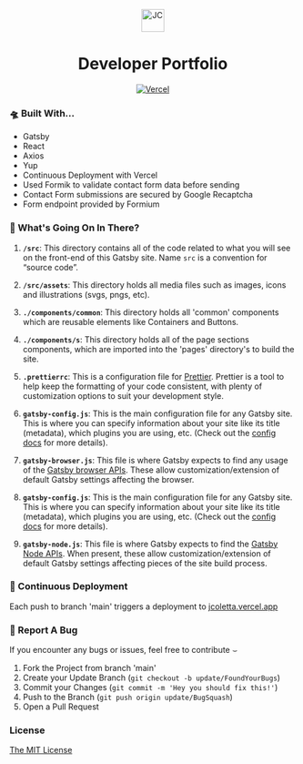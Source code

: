 <p align="center">
  <img alt="JC" src="src/assets/icons/favicon.ico" width="40" />
</p>

<h1 align="center">
  Developer Portfolio
</h1>

<a href="https://jcoletta.vercel.app" align="center">

![Vercel](https://img.shields.io/static/v1?label=Deployed%20with&message=Vercel&color=lightyellow)

</a>

### 🛸 Built With...

- Gatsby
- React
- Axios
- Yup
- Continuous Deployment with <a href="https://vercel.com/" rel="noopener noreferral" style="text-decoration: none;">Vercel</a>
- Used <a href="https://formik.org/" rel="noopener noreferral" style="text-decoration: none;">Formik</a> to validate contact form data before sending
- Contact Form submissions are secured by Google Recaptcha
- Form endpoint provided by <a href="https://formium.io" rel="noopener noreferral" style="text-decoration: none;">Formium</a>

### &#x1F9D0; What's Going On In There?

1.  **`/src`**: This directory contains all of the code related to what you will see on the front-end of this Gatsby site. Name `src` is a convention for “source code”.

2.  **`/src/assets`**: This directory holds all media files such as images, icons and illustrations (svgs, pngs, etc).

3.  **`./components/common`**: This directory holds all 'common' components which are reusable elements like Containers and Buttons.

4.  **`./components/s`**: This directory holds all of the page sections components, which are imported into the 'pages' directory's to build the site.

5.  **`.prettierrc`**: This is a configuration file for [Prettier](https://prettier.io/). Prettier is a tool to help keep the formatting of your code consistent, with plenty of customization options to suit your development style.

6.  **`gatsby-config.js`**: This is the main configuration file for any Gatsby site. This is where you can specify information about your site like its title  (metadata), which plugins you are using, etc. (Check out the [config docs](https://www.gatsbyjs.com/docs/reference/config-files/gatsby-config/) for more details).

7.  **`gatsby-browser.js`**: This file is where Gatsby expects to find any usage of the [Gatsby browser APIs](https://www.gatsbyjs.com/docs/reference/config-files/gatsby-browser/). These allow customization/extension of default Gatsby settings affecting the browser.

8.  **`gatsby-config.js`**: This is the main configuration file for any Gatsby site. This is where you can specify information about your site like its title  (metadata), which plugins you are using, etc. (Check out the [config docs](https://www.gatsbyjs.com/docs/reference/config-files/gatsby-config/) for more details).

9.  **`gatsby-node.js`**: This file is where Gatsby expects to find the [Gatsby Node APIs](https://www.gatsbyjs.com/docs/reference/config-files/gatsby-node/). When present, these allow customization/extension of default Gatsby settings affecting pieces of the site build process.


### 🚀 Continuous Deployment

Each push to branch 'main' triggers a deployment to [jcoletta.vercel.app](https://jcoletta.vercel.app)

### 🐛 Report A Bug

If you encounter any bugs or issues, feel free to contribute &smile;

1. Fork the Project from branch 'main'
2. Create your Update Branch (`git checkout -b update/FoundYourBugs`)
3. Commit your Changes (`git commit -m 'Hey you should fix this!'`)
4. Push to the Branch (`git push origin update/BugSquash`)
5. Open a Pull Request

### License

[The MIT License](https://www.mit.edu/~amini/LICENSE.md)
